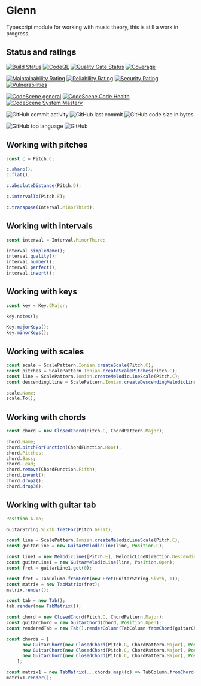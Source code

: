 # Glenn

Typescript module for working with music theory, this is still a work in progress.

## Status and ratings

[![Build Status](https://github.com/pedromsantos/glenn/actions/workflows/build.yml/badge.svg)](https://github.com/pedromsantos/glenn/actions/workflows/build.yml) [![CodeQL](https://github.com/pedromsantos/glenn/actions/workflows/codeql-analysis.yml/badge.svg)](https://github.com/pedromsantos/glenn/actions/workflows/codeql-analysis.yml) [![Quality Gate Status](https://sonarcloud.io/api/project_badges/measure?project=pedromsantos_glenn&metric=alert_status)](https://sonarcloud.io/summary/new_code?id=pedromsantos_glenn) [![Coverage](https://sonarcloud.io/api/project_badges/measure?project=pedromsantos_glenn&metric=coverage)](https://sonarcloud.io/summary/new_code?id=pedromsantos_glenn)

[![Maintainability Rating](https://sonarcloud.io/api/project_badges/measure?project=pedromsantos_glenn&metric=sqale_rating)](https://sonarcloud.io/summary/new_code?id=pedromsantos_glenn) [![Reliability Rating](https://sonarcloud.io/api/project_badges/measure?project=pedromsantos_glenn&metric=reliability_rating)](https://sonarcloud.io/summary/new_code?id=pedromsantos_glenn) [![Security Rating](https://sonarcloud.io/api/project_badges/measure?project=pedromsantos_glenn&metric=security_rating)](https://sonarcloud.io/summary/new_code?id=pedromsantos_glenn) [![Vulnerabilities](https://sonarcloud.io/api/project_badges/measure?project=pedromsantos_glenn&metric=vulnerabilities)](https://sonarcloud.io/summary/new_code?id=pedromsantos_glenn)

[![CodeScene general](https://codescene.io/images/analyzed-by-codescene-badge.svg)](https://codescene.io/projects/29675) [![CodeScene Code Health](https://codescene.io/projects/29675/status-badges/code-health)](https://codescene.io/projects/29675) [![CodeScene System Mastery](https://codescene.io/projects/29675/status-badges/system-mastery)](https://codescene.io/projects/29675)

![GitHub commit activity](https://img.shields.io/github/commit-activity/w/pedromsantos/glenn) ![GitHub last commit](https://img.shields.io/github/last-commit/pedromsantos/glenn) ![GitHub code size in bytes](https://img.shields.io/github/languages/code-size/pedromsantos/glenn)

![GitHub top language](https://img.shields.io/github/languages/top/pedromsantos/glenn) ![GitHub](https://img.shields.io/github/license/pedromsantos/glenn)

## Working with pitches

```TypeScript
const c = Pitch.C;

c.sharp();
c.flat();

c.absoluteDistance(Pitch.D);

c.intervalTo(Pitch.F);

c.transpose(Interval.MinorThird);
```

## Working with intervals

```TypeScript
const interval = Interval.MinorThird;

interval.simpleName();
interval.quality();
interval.number();
interval.perfect();
interval.invert();

```

## Working with keys

```TypeScript
const key = Key.CMajor;

key.notes();

Key.majorKeys();
key.minorKeys();

```

## Working with scales

```TypeScript
const scale = ScalePattern.Ionian.createScale(Pitch.C);
const pitches = ScalePattern.Ionian.createScalePitches(Pitch.C);
const line = ScalePattern.Ionian.createMelodicLineScale(Pitch.C);
const descendingLline = ScalePattern.Ionian.createDescendingMelodicLineScale(Pitch.C);

scale.Name;
scale.To();
```

## Working with chords

```TypeScript
const chord = new ClosedChord(Pitch.C, ChordPattern.Major);

chord.Name;
chord.pitchForFunction(ChordFunction.Root);
chord.Pitches;
chord.Bass;
chord.Lead;
chord.remove(ChordFunction.Fifth);
chord.invert();
chord.drop2();
chord.drop3();

```

## Working with guitar tab

```TypeScript
Position.A.To;

GuitarString.Sixth.fretFor(Pitch.GFlat);

const line = ScalePattern.Ionian.createMelodicLineScale(Pitch.C);
const guitarLine = new GuitarMelodicLine(line, Position.C);

const line1 = new MelodicLine([Pitch.E], MelodicLineDirection.Descending);
const guitarLine1 = new GuitarMelodicLine(line, Position.Open);
const fret = guitarLine1.get(0);

const fret = TabColumn.fromFret(new Fret(GuitarString.Sixth, 1));
const matrix = new TabMatrix(fret);
matrix.render();

const tab = new Tab();
tab.render(new TabMatrix());

const chord = new ClosedChord(Pitch.C, ChordPattern.Major);
const guitarChord = new GuitarChord(chord, Position.Open);
const renderedTab = new Tab().renderColumn(TabColumn.fromChord(guitarChord));

const chords = [
      new GuitarChord(new ClosedChord(Pitch.G, ChordPattern.Major), Position.Open),
      new GuitarChord(new ClosedChord(Pitch.C, ChordPattern.Major), Position.Open),
      new GuitarChord(new ClosedChord(Pitch.C, ChordPattern.Major), Position.C),
    ];

const matrix1 = new TabMatrix(...chords.map((c) => TabColumn.fromChord(c)));
matrix1.render();

```
